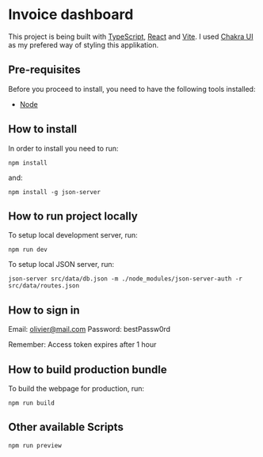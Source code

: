 # Invoice dashboard

This project is being built with [TypeScript](https://www.typescriptlang.org/), [React](https://reactjs.org/) and [Vite](https://vitejs.dev/). I used [Chakra UI](https://chakra-ui.com/) as my prefered way of styling this applikation.

## Pre-requisites

Before you proceed to install, you need to have the following tools installed:

- [Node](https://nodejs.org/en/)

## How to install

In order to install you need to run:

```
npm install
```

and:

```
npm install -g json-server
```

## How to run project locally

To setup local development server, run:

```
npm run dev
```

To setup local JSON server, run:

```
json-server src/data/db.json -m ./node_modules/json-server-auth -r src/data/routes.json
```

## How to sign in

Email: olivier@mail.com
Password: bestPassw0rd

Remember: Access token expires after 1 hour

## How to build production bundle

To build the webpage for production, run:

```
npm run build
```

## Other available Scripts

```
npm run preview
```
